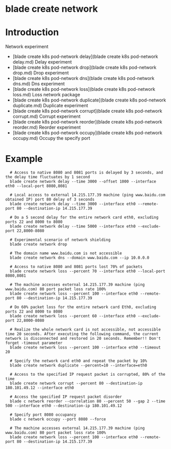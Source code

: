 # blade create network

# **Introduction**
Network experiment
* [blade create k8s pod-network delay](blade create k8s pod-network delay.md)	Delay experiment
* [blade create k8s pod-network drop](blade create k8s pod-network drop.md)	Drop experiment
* [blade create k8s pod-network dns](blade create k8s pod-network dns.md)	Dns experiment
* [blade create k8s pod-network loss](blade create k8s pod-network loss.md)	Loss network package
* [blade create k8s pod-network duplicate](blade create k8s pod-network duplicate.md)	Duplicate experiment
* [blade create k8s pod-network corrupt](blade create k8s pod-network corrupt.md)	Corrupt experiment
* [blade create k8s pod-network reorder](blade create k8s pod-network reorder.md)	Reorder experiment
* [blade create k8s pod-network occupy](blade create k8s pod-network occupy.md)	Occupy the specify port


# **Example**
````
  # Access to native 8080 and 8081 ports is delayed by 3 seconds, and the delay time fluctuates by 1 second
  blade create network delay --time 3000 --offset 1000 --interface eth0 --local-port 8080,8081

  # Local access to external 14.215.177.39 machine (ping www.baidu.com obtained IP) port 80 delay of 3 seconds
  blade create network delay --time 3000 --interface eth0 --remote-port 80 --destination-ip 14.215.177.39

  # Do a 5 second delay for the entire network card eth0, excluding ports 22 and 8000 to 8080
  blade create network delay --time 5000 --interface eth0 --exclude-port 22,8000-8080

  # Experimental scenario of network shielding
  blade create network drop

  # The domain name www.baidu.com is not accessible
  blade create network dns --domain www.baidu.com --ip 10.0.0.0

  # Access to native 8080 and 8081 ports lost 70% of packets
  blade create network loss --percent 70 --interface eth0 --local-port 8080,8081

  # The machine accesses external 14.215.177.39 machine (ping www.baidu.com) 80 port packet loss rate 100%
  blade create network loss --percent 100 --interface eth0 --remote-port 80 --destination-ip 14.215.177.39

  # Do 60% packet loss for the entire network card Eth0, excluding ports 22 and 8000 to 8080
  blade create network loss --percent 60 --interface eth0 --exclude-port 22,8000-8080

  # Realize the whole network card is not accessible, not accessible time 20 seconds. After executing the following command, the current network is disconnected and restored in 20 seconds. Remember!! Don't forget -timeout parameter
  blade create network loss --percent 100 --interface eth0 --timeout 20

  # Specify the network card eth0 and repeat the packet by 10%
  blade create network duplicate --percent=10 --interface=eth0

  # Access to the specified IP request packet is corrupted, 80% of the time
  blade create network corrupt --percent 80 --destination-ip 180.101.49.12 --interface eth0

  # Access the specified IP request packet disorder
  blade c network reorder --correlation 80 --percent 50 --gap 2 --time 500 --interface eth0 --destination-ip 180.101.49.12

  # Specify port 8080 occupancy
  blade c network occupy --port 8080 --force

  # The machine accesses external 14.215.177.39 machine (ping www.baidu.com) 80 port packet loss rate 100%
  blade create network loss --percent 100 --interface eth0 --remote-port 80 --destination-ip 14.215.177.39

````

